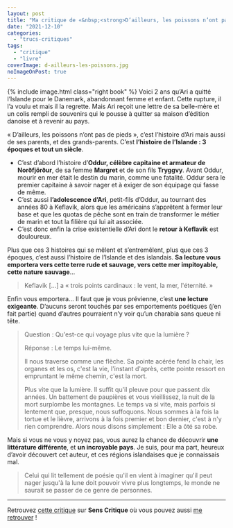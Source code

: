 ```yaml
---
layout: post
title: "Ma critique de «&nbsp;<strong>D’ailleurs, les poissons n’ont pas de pieds</strong>&nbsp;» de <em>Jón Kalman Stefánsson</em>"
date: "2021-12-10"
categories: 
  - "trucs-critiques"
tags: 
  - "critique"
  - "livre"
coverImage: d-ailleurs-les-poissons.jpg
noImageOnPost: true
---
```


{% include image.html class="right book" %}
Voici 2 ans qu’Ari a quitté l’Islande pour le Danemark, abandonnant femme et enfant. Cette rupture, il l’a voulu et mais il la regrette. Mais Ari reçoit une lettre de sa belle-mère et un colis rempli de souvenirs qui le pousse à quitter sa maison d’édition danoise et à revenir au pays.

« D’ailleurs, les poissons n’ont pas de pieds », c’est l’histoire d’Ari mais aussi de ses parents, et des grands-parents. C’est **l’histoire de l’Islande : 3 époques et tout un siècle**.

 - C’est d’abord l’histoire d’**Oddur, célèbre capitaine et armateur de Norðfjörður**, de sa femme **Margret** et de son fils **Tryggvy**. Avant Oddur, mourir en mer était le destin du marin, comme une fatalité. Oddur sera le premier capitaine à savoir nager et à exiger de son équipage qui fasse de même.
 - C’est aussi **l’adolescence d’Ari**, petit-fils d’Oddur, au tournant des années 80 à Keflavik, alors que les américains s’apprêtent à fermer leur base et que les quotas de pêche sont en train de transformer le métier de marin et tout la filière qui lui ait associée.
 - C’est donc enfin la crise existentielle d’Ari dont le **retour à Keflavik** est douloureux.

Plus que ces 3 histoires qui se mêlent et s’entremêlent, plus que ces 3 époques, c’est aussi l’histoire de l’Islande et des islandais. **Sa lecture vous emportera vers cette terre rude et sauvage, vers cette mer impitoyable, cette nature sauvage**…

<blockquote class="citation">
	<p>Keflavik […] a «&nbsp;trois points cardinaux&nbsp;: le vent, la mer, l'éternité.&nbsp;»</p>
</blockquote>

Enfin vous emportera… Il faut que je vous prévienne, c’est **une lecture exigeante**. D’aucuns seront touchés par ses emportements poétiques (j’en fait partie) quand d’autres pourraient n’y voir qu’un charabia sans queue ni tête.

<blockquote class="citation"><div>
	<p>Question : Qu'est-ce qui voyage plus vite que la lumière&nbsp;?</p>
	<p>Réponse : Le temps lui-même.</p>
	<p>Il nous traverse comme une flèche. Sa pointe acérée fend la chair, les organes et les os, c'est la vie, l'instant d'après, cette pointe ressort en empruntant le même chemin, c'est la mort.</p>
	<p>Plus vite que la lumière. Il suffit qu'il pleuve pour que passent dix années. Un battement de paupières et vous vieillissez, la nuit de la mort surplombe les montagnes. Le temps va si vite, mais parfois si lentement que, presque, nous suffoquons. Nous sommes à la fois la tortue et le lièvre, arrivons à la fois premier et bon dernier, c'est à n'y rien comprendre. Alors nous disons simplement : Elle a ôté sa robe.</p>
</div></blockquote>

Mais si vous ne vous y noyez pas, vous aurez la chance de découvrir **une littérature différente**, et **un incroyable pays**. Je suis, pour ma part, heureux d’avoir découvert cet auteur, et ces régions islandaises que je connaissais mal.

<blockquote class="citation">
	<p>Celui qui lit tellement de poésie qu'il en vient à imaginer qu'il peut nager jusqu'à la lune doit pouvoir vivre plus longtemps, le monde ne saurait se passer de ce genre de personnes.</p>
</blockquote>
 
* * *

Retrouvez [cette critique](https://www.senscritique.com/livre/D_ailleurs_les_poissons_n_ont_pas_de_pieds/critique/136986018) sur **Sens Critique** où vous pouvez aussi [me retrouver](http://www.senscritique.com/Arnaud_Malon) !
